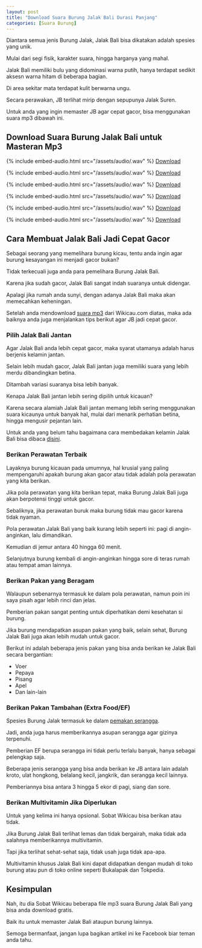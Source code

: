 ```yaml
---
layout: post
title: "Download Suara Burung Jalak Bali Durasi Panjang"
categories: [Suara Burung]
---
```


Diantara semua jenis Burung Jalak, Jalak Bali bisa dikatakan adalah spesies yang unik.

Mulai dari segi fisik, karakter suara, hingga harganya yang mahal.

Jalak Bali memiliki bulu yang didominasi warna putih, hanya terdapat sedikit aksesn warna hitam di beberapa bagian.

Di area sekitar mata terdapat kulit berwarna ungu.

Secara perawakan, JB terlihat mirip dengan sepupunya Jalak Suren.

Untuk anda yang ingin memaster JB agar cepat gacor, bisa menggunakan suara mp3 dibawah ini.

## Download Suara Burung Jalak Bali untuk Masteran Mp3

{% include embed-audio.html src="/assets/audio/<audio-source-name>.wav" %}
[Download](https://bit.ly/2FmJQfK)

{% include embed-audio.html src="/assets/audio/<audio-source-name>.wav" %}
[Download](https://bit.ly/2WXjOWi)

{% include embed-audio.html src="/assets/audio/<audio-source-name>.wav" %}
[Download](https://bit.ly/2FnxPXm)

{% include embed-audio.html src="/assets/audio/<audio-source-name>.wav" %}
[Download](https://bit.ly/2MZglqv)

{% include embed-audio.html src="/assets/audio/<audio-source-name>.wav" %}
[Download](https://bit.ly/2MZglqv)

{% include embed-audio.html src="/assets/audio/<audio-source-name>.wav" %}
[Download](https://bit.ly/2MZglqv)

## Cara Membuat Jalak Bali Jadi Cepat Gacor

Sebagai seorang yang memelihara burung kicau, tentu anda ingin agar burung kesayangan ini menjadi gacor bukan?

Tidak terkecuali juga anda para pemelihara Burung Jalak Bali.

Karena jika sudah gacor, Jalak Bali sangat indah suaranya untuk didengar.

Apalagi jika rumah anda sunyi, dengan adanya Jalak Bali maka akan memecahkan keheningan.

Setelah anda mendownload [suara mp3](https://wikicau.com/suara-sikatan-londo/) dari Wikicau.com diatas, maka ada baiknya anda juga menjalankan tips berikut agar JB jadi cepat gacor.

### Pilih Jalak Bali Jantan

Agar Jalak Bali anda lebih cepat gacor, maka syarat utamanya adalah harus berjenis kelamin jantan.

Selain lebih mudah gacor, Jalak Bali jantan juga memiliki suara yang lebih merdu dibandingkan betina.

Ditambah variasi suaranya bisa lebih banyak.

Kenapa Jalak Bali jantan lebih sering dipilih untuk kicauan?

Karena secara alamiah Jalak Bali jantan memang lebih sering menggunakan suara kicaunya untuk banyak hal, mulai dari menarik perhatian betina, hingga mengusir pejantan lain.

Untuk anda yang belum tahu bagaimana cara membedakan kelamin Jalak Bali bisa dibaca [disini](https://wikicau.com/jalak-putih-jantan-dan-betina/).

### Berikan Perawatan Terbaik

Layaknya burung kicauan pada umumnya, hal krusial yang paling mempengaruhi apakah burung akan gacor atau tidak adalah pola perawatan yang kita berikan.

Jika pola perawatan yang kita berikan tepat, maka Burung Jalak Bali juga akan berpotensi tinggi untuk gacor.

Sebaliknya, jika perawatan buruk maka burung tidak mau gacor karena tidak nyaman.

Pola perawatan Jalak Bali yang baik kurang lebih seperti ini: pagi di angin-anginkan, lalu dimandikan.

Kemudian di jemur antara 40 hingga 60 menit.

Selanjutnya burung kembali di angin-anginkan hingga sore di teras rumah atau tempat aman lainnya.

### Berikan Pakan yang Beragam

Walaupun sebenarnya termasuk ke dalam pola perawatan, namun poin ini saya pisah agar lebih rinci dan jelas.

Pemberian pakan sangat penting untuk diperhatikan demi kesehatan si burung.

Jika burung mendapatkan asupan pakan yang baik, selain sehat, Burung Jalak Bali juga akan lebih mudah untuk gacor.

Berikut ini adalah beberapa jenis pakan yang bisa anda berikan ke Jalak Bali secara bergantian:

- Voer
- Pepaya
- Pisang
- Apel
- Dan lain-lain

### Berikan Pakan Tambahan (Extra Food/EF)

Spesies Burung Jalak termasuk ke dalam [pemakan serangga](https://wikicau.com/burung-pemakan-serangga/).

Jadi, anda juga harus memberikannya asupan serangga agar gizinya terpenuhi.

Pemberian EF berupa serangga ini tidak perlu terlalu banyak, hanya sebagai pelengkap saja.

Beberapa jenis serangga yang bisa anda berikan ke JB antara lain adalah kroto, ulat hongkong, belalang kecil, jangkrik, dan serangga kecil lainnya.

Pemberiannya bisa antara 3 hingga 5 ekor di pagi, siang dan sore.

### Berikan Multivitamin Jika Diperlukan

Untuk yang kelima ini hanya opsional. Sobat Wikicau bisa berikan atau tidak.

Jika Burung Jalak Bali terlihat lemas dan tidak bergairah, maka tidak ada salahnya memberikannya multivitamin.

Tapi jika terlihat sehat-sehat saja, tidak usah juga tidak apa-apa.

Multivitamin khusus Jalak Bali kini dapat didapatkan dengan mudah di toko burung atau pun di toko online seperti Bukalapak dan Tokpedia.

## Kesimpulan

Nah, itu dia Sobat Wikicau beberapa file mp3 suara Burung Jalak Bali yang bisa anda download gratis.

Baik itu untuk memaster Jalak Bali ataupun burung lainnya.

Semoga bermanfaat, jangan lupa bagikan artikel ini ke Facebook biar teman anda tahu.